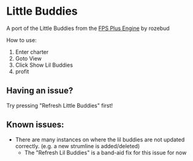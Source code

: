 # Little Buddies
A port of the Little Buddies from the [FPS Plus Engine](https://github.com/ThatRozebudDude/FPS-Plus-Public) by rozebud

How to use:
1. Enter charter
2. Goto View
3. Click Show Lil Buddies
4. profit

## Having an issue?
Try pressing "Refresh Little Buddies" first!

## Known issues:
- There are many instances on where the lil buddies are not updated correctly. (e.g. a new strumline is added/deleted)
    - The "Refresh Lil Buddies" is a band-aid fix for this issue for now